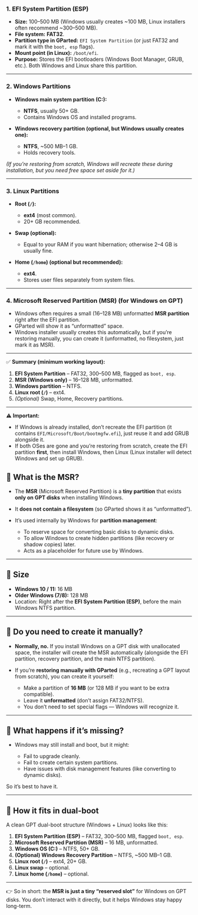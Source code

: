 ### 1. **EFI System Partition (ESP)**

* **Size:** 100–500 MB (Windows usually creates \~100 MB, Linux installers often recommend \~300–500 MB).
* **File system:** **FAT32**.
* **Partition type in GParted:** `EFI System Partition` (or just FAT32 and mark it with the `boot, esp` flags).
* **Mount point (in Linux):** `/boot/efi`.
* **Purpose:** Stores the EFI bootloaders (Windows Boot Manager, GRUB, etc.). Both Windows and Linux share this partition.

---

### 2. **Windows Partitions**

* **Windows main system partition (C:):**

  * **NTFS**, usually 50+ GB.
  * Contains Windows OS and installed programs.
* **Windows recovery partition (optional, but Windows usually creates one):**

  * **NTFS**, \~500 MB–1 GB.
  * Holds recovery tools.

*(If you’re restoring from scratch, Windows will recreate these during installation, but you need free space set aside for it.)*

---

### 3. **Linux Partitions**

* **Root (`/`):**

  * **ext4** (most common).
  * 20+ GB recommended.
* **Swap (optional):**

  * Equal to your RAM if you want hibernation; otherwise 2–4 GB is usually fine.
* **Home (`/home`) (optional but recommended):**

  * **ext4**.
  * Stores user files separately from system files.

---

### 4. **Microsoft Reserved Partition (MSR) (for Windows on GPT)**

* Windows often requires a small (16–128 MB) unformatted **MSR partition** right after the EFI partition.
* GParted will show it as “unformatted” space.
* Windows installer usually creates this automatically, but if you’re restoring manually, you can create it (unformatted, no filesystem, just mark it as MSR).

---

✅ **Summary (minimum working layout):**

1. **EFI System Partition** – FAT32, 300–500 MB, flagged as `boot, esp`.
2. **MSR (Windows only)** – 16–128 MB, unformatted.
3. **Windows partition** – NTFS.
4. **Linux root (`/`)** – ext4.
5. *(Optional)* Swap, Home, Recovery partitions.

---

⚠️ **Important:**

* If Windows is already installed, don’t recreate the EFI partition (it contains `EFI/Microsoft/Boot/bootmgfw.efi`), just reuse it and add GRUB alongside it.
* If both OSes are gone and you’re restoring from scratch, create the EFI partition **first**, then install Windows, then Linux (Linux installer will detect Windows and set up GRUB).


## 🔹 What is the MSR?

* The **MSR** (Microsoft Reserved Partition) is a **tiny partition** that exists **only on GPT disks** when installing Windows.
* It **does not contain a filesystem** (so GParted shows it as “unformatted”).
* It’s used internally by Windows for **partition management**:

  * To reserve space for converting basic disks to dynamic disks.
  * To allow Windows to create hidden partitions (like recovery or shadow copies) later.
  * Acts as a placeholder for future use by Windows.

---

## 🔹 Size

* **Windows 10 / 11:** 16 MB
* **Older Windows (7/8):** 128 MB
* Location: Right after the **EFI System Partition (ESP)**, before the main Windows NTFS partition.

---

## 🔹 Do you need to create it manually?

* **Normally, no.** If you install Windows on a GPT disk with unallocated space, the installer will create the MSR automatically (alongside the EFI partition, recovery partition, and the main NTFS partition).
* If you’re **restoring manually with GParted** (e.g., recreating a GPT layout from scratch), you can create it yourself:

  * Make a partition of **16 MB** (or 128 MB if you want to be extra compatible).
  * Leave it **unformatted** (don’t assign FAT32/NTFS).
  * You don’t need to set special flags — Windows will recognize it.

---

## 🔹 What happens if it’s missing?

* Windows may still install and boot, but it might:

  * Fail to upgrade cleanly.
  * Fail to create certain system partitions.
  * Have issues with disk management features (like converting to dynamic disks).

So it’s best to have it.

---

## 🔹 How it fits in dual-boot

A clean GPT dual-boot structure (Windows + Linux) looks like this:

1. **EFI System Partition (ESP)** – FAT32, 300–500 MB, flagged `boot, esp`.
2. **Microsoft Reserved Partition (MSR)** – 16 MB, unformatted.
3. **Windows OS (C:)** – NTFS, 50+ GB.
4. **(Optional) Windows Recovery Partition** – NTFS, \~500 MB–1 GB.
5. **Linux root (`/`)** – ext4, 20+ GB.
6. **Linux swap** – optional.
7. **Linux home (`/home`)** – optional.

---

👉 So in short: the **MSR is just a tiny “reserved slot”** for Windows on GPT disks. You don’t interact with it directly, but it helps Windows stay happy long-term.